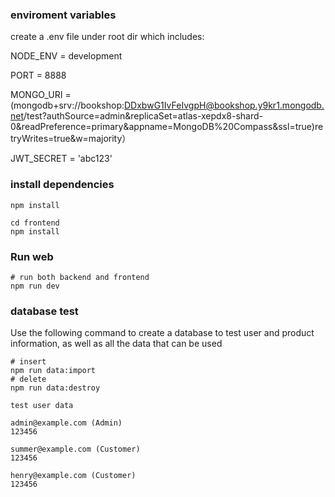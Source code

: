 ### enviroment variables
create a .env file under root dir which includes:

NODE_ENV = development

PORT = 8888

MONGO_URI = (mongodb+srv://bookshop:DDxbwG1IvFeIvgpH@bookshop.y9kr1.mongodb.net/test?authSource=admin&replicaSet=atlas-xepdx8-shard-0&readPreference=primary&appname=MongoDB%20Compass&ssl=true)retryWrites=true&w=majority）

JWT_SECRET = 'abc123'

### install dependencies

```
npm install

cd frontend
npm install
```

### Run web

```
# run both backend and frontend
npm run dev

```


### database test

Use the following command to create a database to test user and product information, as well as all the data that can be used

```
# insert
npm run data:import
# delete
npm run data:destroy
```

```
test user data

admin@example.com (Admin)
123456

summer@example.com (Customer)
123456

henry@example.com (Customer)
123456
```
